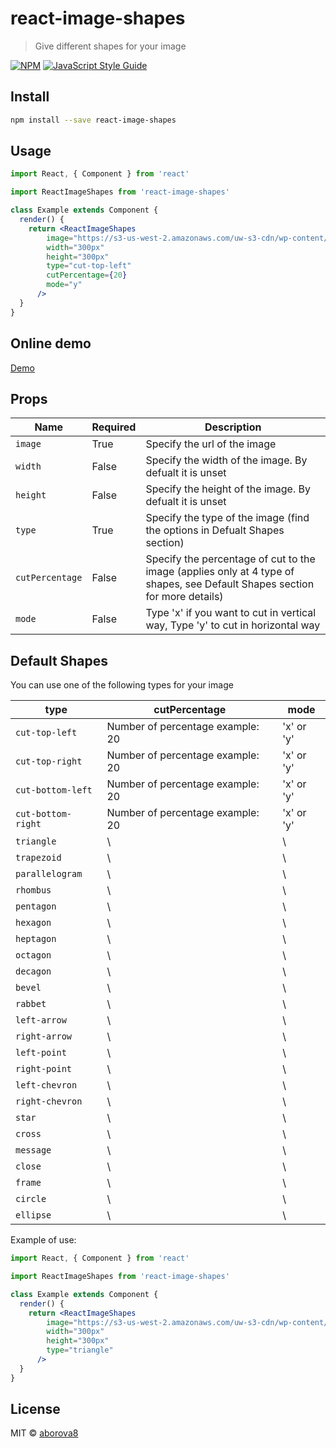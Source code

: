 # react-image-shapes

> Give different shapes for your image

[![NPM](https://img.shields.io/npm/v/react-image-shapes.svg)](https://www.npmjs.com/package/react-image-shapes) [![JavaScript Style Guide](https://img.shields.io/badge/code_style-standard-brightgreen.svg)](https://standardjs.com)

## Install

```bash
npm install --save react-image-shapes
```

## Usage

```jsx
import React, { Component } from 'react'

import ReactImageShapes from 'react-image-shapes'

class Example extends Component {
  render() {
    return <ReactImageShapes 
        image="https://s3-us-west-2.amazonaws.com/uw-s3-cdn/wp-content/uploads/sites/6/2017/11/04133712/waterfall.jpg" 
        width="300px"
        height="300px"
        type="cut-top-left"
        cutPercentage={20}
        mode="y"
      />
  }
}
```

## Online demo
[Demo](https://codesandbox.io/s/react-image-shapes-example-l3g3t)


## Props
| Name | Required | Description |
| --- | --- | --- |
| `image` | True | Specify the url of the image
| `width` | False | Specify the width of the image. By defualt it is unset
| `height` | False | Specify the height of the image. By defualt it is unset
| `type` | True | Specify the type of the image (find the options in Defualt Shapes section)
| `cutPercentage` | False | Specify the percentage of cut to the image (applies only at 4 type of shapes, see Default Shapes section for more details)
| `mode` | False | Type 'x' if you want to cut in vertical way, Type 'y' to cut in horizontal way


## Default Shapes
You can use one of the following types for your image

| type | cutPercentage | mode |
| --- | --- | --- |
| `cut-top-left` | Number of percentage example: 20 | 'x' or 'y' |
| `cut-top-right` | Number of percentage example: 20 | 'x' or 'y' |
| `cut-bottom-left` | Number of percentage example: 20 | 'x' or 'y' |
| `cut-bottom-right` | Number of percentage example: 20 | 'x' or 'y' |
| `triangle` | \ | \ |
| `trapezoid` | \ | \ |
| `parallelogram` | \ | \ |
| `rhombus` | \ | \ |
| `pentagon` | \ | \ |
| `hexagon` | \ | \ |
| `heptagon` | \ | \ |
| `octagon` | \ | \ |
| `decagon` | \ | \ |
| `bevel` | \ | \ |
| `rabbet` | \ | \ |
| `left-arrow` | \ | \ |
| `right-arrow` | \ | \ |
| `left-point` | \ | \ |
| `right-point` | \ | \ |
| `left-chevron` | \ | \ |
| `right-chevron` | \ | \ |
| `star` | \ | \ |
| `cross` | \ | \ |
| `message` | \ | \ |
| `close` | \ | \ |
| `frame` | \ | \ |
| `circle` | \ | \ |
| `ellipse` | \ | \ |

Example of use:
```jsx
import React, { Component } from 'react'

import ReactImageShapes from 'react-image-shapes'

class Example extends Component {
  render() {
    return <ReactImageShapes 
        image="https://s3-us-west-2.amazonaws.com/uw-s3-cdn/wp-content/uploads/sites/6/2017/11/04133712/waterfall.jpg" 
        width="300px"
        height="300px"
        type="triangle"
      />
  }
}
```

## License

MIT © [aborova8](https://github.com/aborova8)

